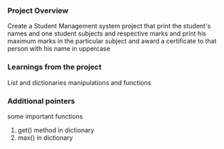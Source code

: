 ### Project Overview

 Create a Student Management system project that print the student's names and one student subjects and respective marks and print his maximum marks in the particular subject and award a certificate to that person with his name in uppercase 


### Learnings from the project

 List and dictionaries manipulations and functions 


### Additional pointers

 some important functions
1) get() method in dictionary
2) max() in dictionary 


